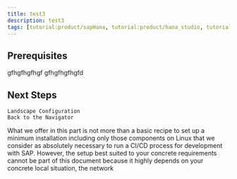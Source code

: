 ```yaml
---
title: test3
description: test3
tags: [tutorial:product/sapHana, tutorial:product/hana_studio, tutorial>beginner, 123]
---
```







## Prerequisites

gfhgfhgfhgf
gfhgfhgfhgfd

## Next Steps

    Landscape Configuration
    Back to the Navigator

What we offer in this part is not more than a basic recipe to set up a minimum installation including only those components on Linux that we consider as absolutely necessary to run a CI/CD process for development with SAP. However, the setup best suited to your concrete requirements cannot be part of this document because it highly depends on your concrete local situation, the network
